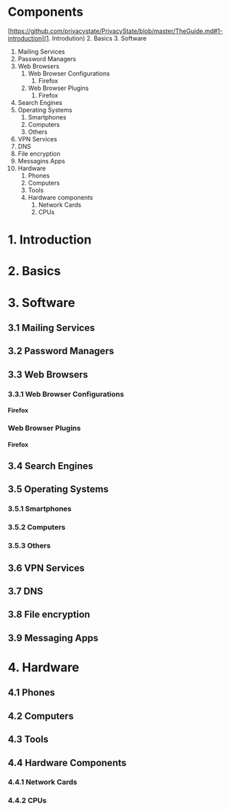 # Components
[https://github.com/privacystate/PrivacyState/blob/master/TheGuide.md#1-introduction](1. Introdution)
2. Basics
3. Software
   1. Mailing Services
   2. Password Managers
   3. Web Browsers
      1. Web Browser Configurations
         1. Firefox
      2. Web Browser Plugins
         1. Firefox
   4. Search Engines
   5. Operating Systems
      1. Smartphones
      2. Computers
      3. Others
   6. VPN Services
   7. DNS
   8. File encryption
   9. Messagins Apps
4. Hardware
   1. Phones
   2. Computers
   3. Tools
   4. Hardware components
      1. Network Cards
      2. CPUs

# 1. Introduction
# 2. Basics
# 3. Software
## 3.1 Mailing Services
## 3.2 Password Managers
## 3.3 Web Browsers
### 3.3.1 Web Browser Configurations
#### Firefox
### Web Browser Plugins
#### Firefox
## 3.4 Search Engines
## 3.5 Operating Systems
### 3.5.1 Smartphones
### 3.5.2 Computers
### 3.5.3 Others
## 3.6 VPN Services
## 3.7 DNS
## 3.8 File encryption
## 3.9 Messaging Apps

# 4. Hardware
## 4.1 Phones
## 4.2 Computers
## 4.3 Tools
## 4.4 Hardware Components
### 4.4.1 Network Cards
### 4.4.2 CPUs
